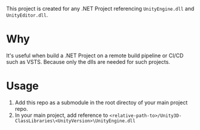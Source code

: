 This project is created for any .NET Project referencing `UnityEngine.dll` and `UnityEditor.dll`.

# Why

It's useful when build a .NET Project on a remote build pipeline or CI/CD such as VSTS. Because only the dlls are needed for such projects.

# Usage

1. Add this repo as a submodule in the root directoy of your main project repo.
2. In your main project, add reference to `<relative-path-to>/Unity3D-ClassLibraries\<UnityVersion>\UnityEngine.dll`
